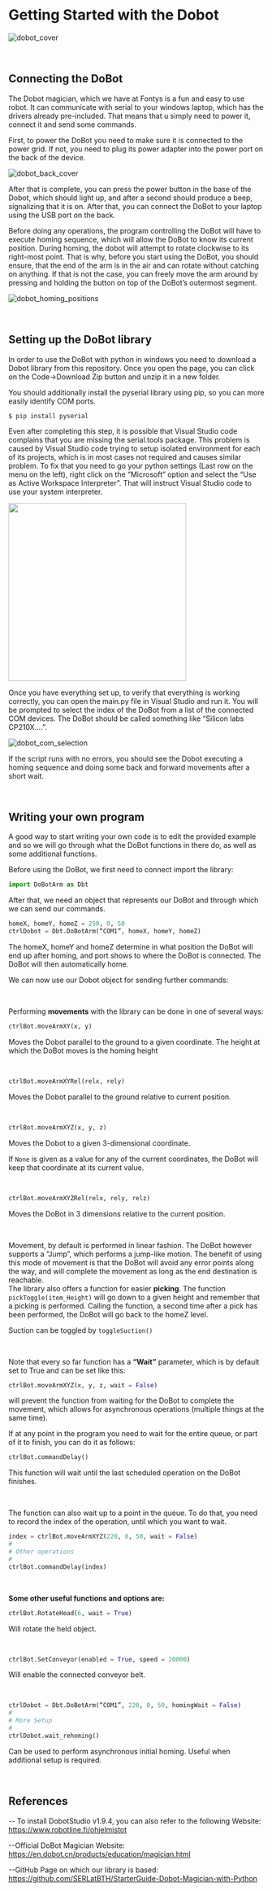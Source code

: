 # Getting Started with the Dobot 

![dobot_cover](images/dobot_cover.jpg)

<br/>

## Connecting the DoBot
 The Dobot magician, which we have at Fontys is a fun and easy to use robot. It can communicate with serial to your windows laptop, which has the drivers already pre-included. That means that u simply need to power it, connect it and send some commands. 
 
First, to power the DoBot you need to make sure it is connected to the power grid. If not, you need to plug its power adapter into the power port on the back of the device. 

![dobot_back_cover](images/dobot_back_cover.jpg)

After that is complete, you can press the power button in the base of the Dobot, which should light up, and after a second should produce a beep, signalizing that it is on. After that, you can connect the DoBot to your laptop using the USB port on the back. 

Before doing any operations, the program controlling the DoBot will have to execute homing sequence, which will allow the DoBot to know its current position. During homing, the dobot will attempt to rotate clockwise to its right-most point. That is why, before you start using the DoBot, you should ensure, that the end of the arm is in the air and can rotate without catching on anything. If that is not the case, you can freely move the arm around by pressing and holding the button on top of the DoBot’s outermost segment. 

![dobot_homing_positions](images/dobot_homing_positions.png)

<br/>

## Setting up the DoBot library
In order to use the DoBot with python in windows you need to download a Dobot library from this repository. Once you open the page, you can click on the Code->Download Zip button and unzip it in a new folder. 

You should additionally install the pyserial library using pip, so you can more easily identify COM ports.
```
$ pip install pyserial
```

Even after completing this step, it is possible that Visual Studio code complains that you are missing the serial.tools package. This problem is caused by Visual Studio code trying to setup isolated environment for each of its projects, which is in most cases not required and causes similar problem. To fix that you need to go your python settings (Last row on the menu on the left), right click on the “Microsoft” option and select the “Use as Active Workspace Interpreter”. That will instruct Visual Studio code to use your system interpreter.

<img src="images/puthon_interpreter_set.jpg" width="350" />

Once you have everything set up, to verify that everything is working correctly, you can open the main.py file in Visual Studio and run it. You will be prompted to select the index of the  DoBot from a list of the connected COM devices. The DoBot should be called something like “Silicon labs CP210X....”.

![dobot_com_selection](images/dobot_com_selection.png)

If the script runs with no errors, you should see the Dobot executing a homing sequence and doing some back and forward movements after a short wait.

<br/>

## Writing your own program
A good way to start writing your own code is to edit the provided example and so we will go through what the DoBot functions in there do, as well as some additional functions.

Before using the DoBot, we first need to connect import the library:

```python
import DoBotArm as Dbt
```
After that, we need an object that represents our DoBot and through which we can send our commands. 

```python
homeX, homeY, homeZ = 250, 0, 50
ctrlDobot = Dbt.DoBotArm(“COM1”, homeX, homeY, homeZ)
```
The homeX, homeY and homeZ determine in what position the DoBot will end up after homing, and port shows to where the DoBot is connected.  The DoBot will then automatically home.

We can now use our Dobot object for sending further commands:

<br/>

Performing <b>movements</b> with the library can be done in one of several ways:

```python
ctrlBot.moveArmXY(x, y)
```
Moves the Dobot parallel to the ground to a given coordinate. The height at which the DoBot moves is the homing height 

<br/>

```python
ctrlBot.moveArmXYRel(relx, rely)
```
Moves the Dobot parallel to the ground relative to current position.

<br/>

```python
ctrlBot.moveArmXYZ(x, y, z)
```
Moves the Dobot to a given 3-dimensional coordinate.

If ```None``` is given as a value for any of the current coordinates, the DoBot will keep that coordinate at its current value. 

<br/>

```python
ctrlBot.moveArmXYZRel(relx, rely, relz)
```
Moves the DoBot in 3 dimensions relative to the current position.

<br/>

Movement, by default is performed in linear fashion. The DoBot however supports a “Jump”, which performs a jump-like motion. The benefit of using this mode of movement is that the DoBot will avoid any error points along the way, and will complete the movement as long as the end destination is reachable. 
<br/>
The library also offers a function for easier <b>picking</b>. The function ```pickToggle(item_Height)``` will go down to a given height and remember that a picking is performed. Calling the function, a second time after a pick has been performed, the DoBot will go back to the homeZ level. 

Suction can be toggled by ```toggleSuction()```

<br/>

Note that every so far function has a <b>“Wait”</b> parameter, which is by default set to True and can be set like this:

```python
ctrlBot.moveArmXYZ(x, y, z, wait = False)
```
will prevent the function from waiting for the DoBot to complete the movement, which allows for asynchronous operations (multiple things at the same time).

 If at any point in the program you need to wait for the entire queue, or part of it to finish, you can do it as follows:
 
```python
ctrlBot.commandDelay()
```
This function will wait until the last scheduled operation on the DoBot finishes. 

<br/>

The function can also wait up to a point in the queue. To do that, you need to record the index of the operation, until which you want to wait. 
```python
index = ctrlBot.moveArmXYZ(220, 0, 50, wait = False)
#
# Other operations 
#
ctrlBot.commandDelay(index)
```

<br/>

<b>Some other useful functions and options are:</b>

```python
ctrlBot.RotateHead(6, wait = True)
```
Will rotate the held object. 

<br/>

```python
ctrlBot.SetConveyor(enabled = True, speed = 20000)
```
Will enable the connected conveyor belt. 

<br/>

```python
ctrlDobot = Dbt.DoBotArm(“COM1”, 220, 0, 50, homingWait = False)
#
# More Setup 
#
ctrlDobot.wait_rehoming()
```
Can be used to perform asynchronous initial homing. Useful when additional setup is required. 

<br/>

## References
-- To install DobotStudio v1.9.4, you can also refer to the following Website:
<https://www.robotline.fi/ohjelmistot>

--Official DoBot Magician Website:
<https://en.dobot.cn/products/education/magician.html>

--GitHub Page on which our library is based:
<https://github.com/SERLatBTH/StarterGuide-Dobot-Magician-with-Python>
